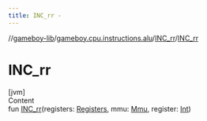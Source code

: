 ```yaml
---
title: INC_rr -
---
```

//[gameboy-lib](../../index.md)/[gameboy.cpu.instructions.alu](../index.md)/[INC_rr](index.md)/[INC_rr](-i-n-c_rr.md)



# INC_rr  
[jvm]  
Content  
fun [INC_rr](-i-n-c_rr.md)(registers: [Registers](../../gameboy.cpu/-registers/index.md), mmu: [Mmu](../../gameboy.memory/-mmu/index.md), register: [Int](https://kotlinlang.org/api/latest/jvm/stdlib/kotlin/-int/index.html))  



